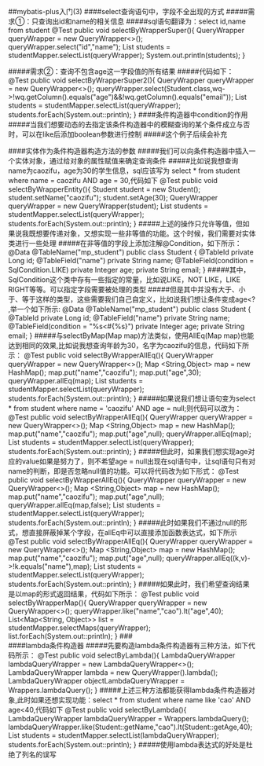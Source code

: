 ##mybatis-plus入门(3)
####select查询语句中，字段不全出现的方式
#####需求①：只查询出id和name的相关信息
#####sql语句翻译为：select id,name from student 
     @Test
     public void selectByWrapperSuper(){
         QueryWrapper<Student> queryWrapper = new QueryWrapper<>();
         queryWrapper.select("id","name");
         List<Student> students = studentMapper.selectList(queryWrapper);
         System.out.println(students);
     }
     
#####需求②：查询不包含age这一字段值的所有结果
#####代码如下：
     @Test
     public void selectByWrapperSuper2(){
         QueryWrapper<Student> queryWrapper = new QueryWrapper<>();
         queryWrapper.select(Student.class,wq->!wq.getColumn().equals("age")&&!wq.getColumn().equals("email"));
         List<Student> students = studentMapper.selectList(queryWrapper);
         students.forEach(System.out::println);
     }
####条件构造器中condition的作用
#####当我们想要动态的去指定该条件构造器中的模糊查询的某个条件成立与否时，可以在like后添加boolean参数进行控制
#####这个例子后续会补充

####实体作为条件构造器构造方法的参数
#####我们可以向条件构造器中插入一个实体对象，通过给对象的属性赋值来确定查询条件
#####比如说我想查询name为caozifu，age为30的学生信息，sql应该写为 select * from student where name = caozifu AND age = 30,代码如下
    @Test
    public void selectByWrapperEntity(){
        Student student = new Student();
        student.setName("caozifu");
        student.setAge(30);
        QueryWrapper<Student> queryWrapper = new QueryWrapper<Student>(student);
        List<Student> students = studentMapper.selectList(queryWrapper);
        students.forEach(System.out::println);
    }
#####上述的操作只允许等值，但如果说我既想要传递对象，又想实现一些非等值的功能。这个时候，我们需要对实体类进行一些处理
#####在非等值的字段上添加注解@Condition，如下所示：
    @Data
    @TableName("mp_student")
    public class Student {
        @TableId
        private Long id;
        @TableField("name")
        private String name;
        @TableField(condition = SqlCondition.LIKE)
        private Integer age;
        private String email;
    }
#####其中，SqlCondition这个类中存有一些指定的常量，比如说LIKE，NOT LIKE，LIKE RIGHT等等。可以指定字段需要被处理的类型
#####但是其中并没有大于、小于、等于这样的类型，这些需要我们自己自定义，比如说我们想让条件变成age<? ,举一个如下所示:
    @Data
    @TableName("mp_student")
    public class Student {
        @TableId
        private Long id;
        @TableField("name")
        private String name;
        @TableField(condition = "%s&lt;#{%s}")
        private Integer age;
        private String email;
    }
#####与selectByMap(Map map)方法类似，使用AllEq(Map map)也能达到相同的效果,比如说我想查询年龄为30，名字为caozifu的信息，代码如下所示：
    @Test
    public void selectByWrapperAllEq(){
        QueryWrapper<Student> queryWrapper = new QueryWrapper<>();
        Map <String,Object> map = new HashMap();
        map.put("name","caozifu");
        map.put("age",30);
        queryWrapper.allEq(map);
        List<Student> students = studentMapper.selectList(queryWrapper);
        students.forEach(System.out::println);
    }
#####如果说我们想让语句变为select * from student where name = 'caozifu' AND age = null;则代码可以改为：
    @Test
    public void selectByWrapperAllEq(){
        QueryWrapper<Student> queryWrapper = new QueryWrapper<>();
        Map <String,Object> map = new HashMap();
        map.put("name","caozifu");
        map.put("age",null);
        queryWrapper.allEq(map);
        List<Student> students = studentMapper.selectList(queryWrapper);
        students.forEach(System.out::println);
    }
#####但此时，如果我们想实现age对应的value如果是努力了，则不希望age = null出现在sql语句中，让sql语句只有对name的判断，即是否忽略null值的功能。可以将代码改为如下形式：
    @Test
    public void selectByWrapperAllEq(){
        QueryWrapper<Student> queryWrapper = new QueryWrapper<>();
        Map <String,Object> map = new HashMap();
        map.put("name","caozifu");
        map.put("age",null);
        queryWrapper.allEq(map,false);
        List<Student> students = studentMapper.selectList(queryWrapper);
        students.forEach(System.out::println);
    }
#####此时如果我们不通过null的形式，想直接屏蔽掉某个字段，在allEq中可以直接添加函数表达式，如下所示
    @Test
    public void selectByWrapperAllEq(){
        QueryWrapper<Student> queryWrapper = new QueryWrapper<>();
        Map <String,Object> map = new HashMap();
        map.put("name","caozifu");
        map.put("age",null);
        queryWrapper.allEq((k,v)->!k.equals("name"),map);
        List<Student> students = studentMapper.selectList(queryWrapper);
        students.forEach(System.out::println);
    }
#####如果此时，我们希望查询结果是以map的形式返回结果，代码如下所示：
    @Test
    public void selectByWrapperMap(){
        QueryWrapper<Student> queryWrapper = new QueryWrapper<>();
        queryWrapper.like("name","cao").lt("age",40);
        List<Map<String, Object>> list = studentMapper.selectMaps(queryWrapper);
        list.forEach(System.out::println);
    }
###<br>
####lambda条件构造器
#####先要构造lambda条件构造器有三种方法，如下代码所示：
    @Test
    public void selectByLambda(){
        LambdaQueryWrapper<Student> lambdaQueryWrapper = new LambdaQueryWrapper<>();
        LambdaQueryWrapper<Student> lambda = new QueryWrapper<Student>().lambda();
        LambdaQueryWrapper<Student> objectLambdaQueryWrapper = Wrappers.<Student>lambdaQuery();
    }
#####上述三种方法都能获得lambda条件构造器对象,此时如果还想实现功能：select * from student where name like 'cao' AND age<40,代码如下
    @Test
    public void selectByLambda(){
        LambdaQueryWrapper<Student> lambdaQueryWrapper = Wrappers.<Student>lambdaQuery();
        lambdaQueryWrapper.like(Student::getName,"cao").lt(Student::getAge,40);
        List<Student> students = studentMapper.selectList(lambdaQueryWrapper);
        students.forEach(System.out::println);
    }
#####使用lambda表达式的好处是杜绝了列名的误写